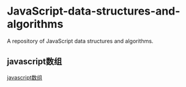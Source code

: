 # JavaScript-data-structures-and-algorithms

A repository of JavaScript data structures and algorithms.

## javascript数组

[javascript数组](javascript数组.md)<br />